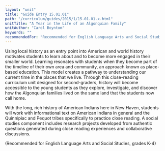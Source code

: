 ```yaml
---
layout: "unit"
title: "Guide Entry 15.01.01"
path: "/curriculum/guides/2015/1/15.01.01.x.html"
unitTitle: "A Year in the Life of an Algonquian Family"
unitAuthor: "Carol Boynton"
keywords: ""
recommendedFor: "Recommended for English Language Arts and Social Studies, grades K-4"
---
```

<main>
 <p>
  Using local history as an entry point into American and world history motivates students to learn about and to become more engaged in their smaller world. Learning resonates with students when they become part of the timeline of their own area and community, an approach known as place-based education. This model creates a pathway to understanding our current time in the places that we live. Through this close-reading curriculum unit designed for second-graders, history will become accessible to the young students as they explore, investigate, and discover how the Algonquian families lived on the same land that the students now call home.
 </p>
 <p>
  With the long, rich history of American Indians here in New Haven, students will work with informational text on American Indians in general and the Quinnipiac and Pequot tribes specifically to practice close reading. A social studies component includes research projects developed from authentic questions generated during close reading experiences and collaborative discussions.
 </p>
 <p>
  (Recommended for English Language Arts and Social Studies, grades K-4)
 </p>
</main>